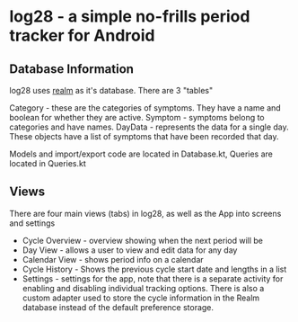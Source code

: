 # log28 - a simple no-frills period tracker for Android

## Database Information

log28 uses [realm](https://realm.io) as it's database. There are 3 "tables"

Category - these are the categories of symptoms. They have a name and boolean for whether they are active.
Symptom - symptoms belong to categories and have names.
DayData - represents the data for a single day. These objects have a list of symptoms that have been recorded that day.

Models and import/export code are located in Database.kt, Queries are located in Queries.kt

## Views

There are four main views (tabs) in log28, as well as the App into screens and settings

* Cycle Overview - overview showing when the next period will be
* Day View - allows a user to view and edit data for any day
* Calendar View - shows period info on a calendar
* Cycle History - Shows the previous cycle start date and lengths in a list
* Settings - settings for the app, note that there is a separate activity for enabling and disabling individual tracking options. There is also a custom adapter used to store the cycle information in the Realm database instead of the default preference storage.
